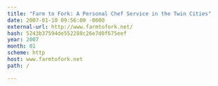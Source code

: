 ```yaml
---
title: "Farm to Fork: A Personal Chef Service in the Twin Cities"
date: 2007-01-10 09:56:00 -0600
external-url: http://www.farmtofork.net/
hash: 5243b37594de552288c26e7d0f675eef
year: 2007
month: 01
scheme: http
host: www.farmtofork.net
path: /

---
```




